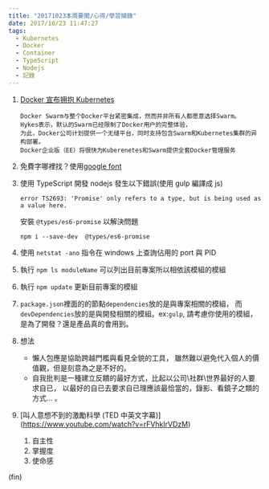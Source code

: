 ```yaml
---
title: "20171023本周要聞/心得/學習擷錄"
date: 2017/10/23 11:47:27
tags:
  - Kubernetes
  - Docker
  - Container
  - TypeScript
  - Nodejs
  - 記錄
---
```


1. [Docker 宣布拥抱 Kubernetes](https://mp.weixin.qq.com/s/n_Gnn5sJ0PkwhQhWUc0UeQ)

   ```text
   Docker Swarm与整个Docker平台紧密集成，然而并非所有人都愿意选择Swarm。
   Hykes表示，默认的Swarm已经限制了Docker用户的完整体验，
   为此，Docker公司计划提供一个无缝平台，同时支持包含Swarm和Kubernetes集群的异构部署。
   Docker企业版（EE）将很快为Kuberenetes和Swarm提供全套Docker管理服务
   ```

2. 免費字哪裡找？使用[google font](https://fonts.google.com)

3. 使用 TypeScript 開發 nodejs 發生以下錯誤(使用 gulp 編譯成 js)

   ```text
   error TS2693: 'Promise' only refers to a type, but is being used as a value here.
   ```

   安裝 `@types/es6-promise` 以解決問題

   ```shell
   npm i --save-dev  @types/es6-promise
   ```

4. 使用 `netstat -ano` 指令在 windows 上查詢佔用的 port 與 PID
5. 執行 `npm ls moduleName` 可以列出目前專案所以相依該模組的模組
6. 執行 `npm update` 更新目前專案的模組
7. `package.json`裡面的的節點`dependencies`放的是與專案相關的模組，
   而`devDependencies`放的是與開發相關的模組。ex:`gulp`,
   請考慮你使用的模組，是為了開發？還是產品真的會用到。
8. 想法

   - 懶人包應是協助跨越門檻與看見全貌的工具，
     雖然難以避免代入個人的價值觀，但是刻意為之是不好的。
   - 自我批判是一種建立反饋的最好方式，比起以公司\社群\世界最好的人要求自已，
     以最好的自已去要求自已理應該最恰當的，錄影、看鏡子之類的方式... 。

9. [叫人意想不到的激勵科學 (TED 中英文字幕)] (<https://www.youtube.com/watch?v=rFVhkIrVDzM>)

   1. 自主性
   2. 掌握度
   3. 使命感

(fin)
